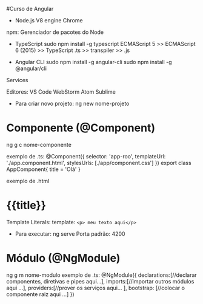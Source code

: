 #Curso de Angular

- Node.js
V8 engine Chrome

npm: Gerenciador de pacotes do Node

- TypeScript
sudo npm install -g typescript
ECMAScript 5 >> ECMAScript 6 (2015) >> TypeScript
.ts >> transpiler >> .js

- Angular CLI
sudo npm install -g angular-cli
sudo npm install -g @angular/cli

Services 

Editores:
VS Code
WebStorm
Atom
Sublime


- Para criar novo projeto:
ng new nome-projeto

# Componente (@Component)
ng g c nome-componente

exemplo de .ts:
@Component({
  selector: 'app-roo',
  templateUrl: './app.component.html',
  stylesUrls: [./app/component.css']
  })
 export class AppComponent{
  title = 'Olá'
 }

exemplo de .html
<h1>{{title}}</h1>

Template Literals:
template: `<p> meu texto aqui</p>`

- Para executar:
ng serve
Porta padrão: 4200

# Módulo (@NgModule)
ng g m nome-modulo
exemplo de .ts:
@NgModule({
  declarations:[//declarar componentes, diretivas e pipes aqui...],
  imports:[//importar outros módulos aqui ...],
  providers:[//prover os serviços aqui... ],
  bootstrap: [//colocar o componente raiz aqui ...]
  })
  
  

